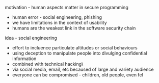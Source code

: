 motivation - human aspects matter in secure programming
- human error - social engineering, phishing
- we have limitations in the context of usability
- humans are the weakest link in the software security chain

idea - social engineering
- effort to incluence particulate altitudes or social behaviours
- using deception to manipulate people into divulging confidential information
- combined with technical hacking\
- via social media, email, etc becaused of large and variety audience
- everyone can be compromised - children, old people, even fel